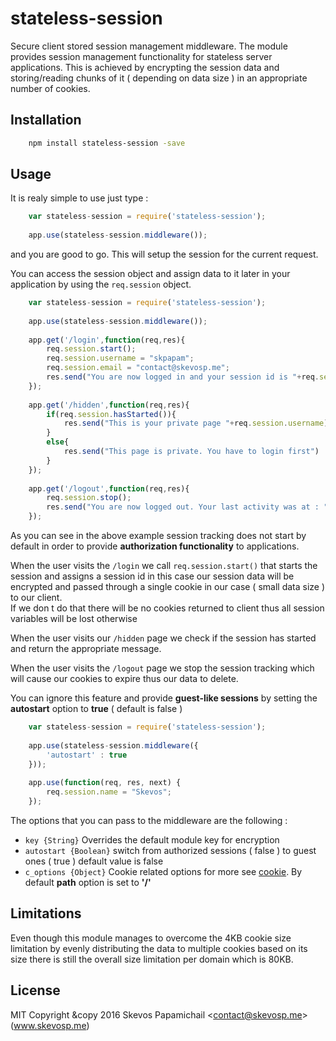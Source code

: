 # stateless-session

Secure client stored session management middleware. The module provides session management 
functionality for stateless server applications. This is achieved by encrypting the session
data and storing/reading chunks of it ( depending on data size ) in an appropriate number 
of cookies.

## Installation

```bash
	npm install stateless-session -save
```

## Usage 

It is realy simple to use just type : 
```js
	var stateless-session = require('stateless-session');
	
	app.use(stateless-session.middleware());
```
and you are good to go. This will setup the session for the current request.

You can access the session object and assign data to it later in your application by using
the `req.session` object. 

```js
	var stateless-session = require('stateless-session');
	
	app.use(stateless-session.middleware());
	
	app.get('/login',function(req,res){
		req.session.start();
		req.session.username = "skpapam";
		req.session.email = "contact@skevosp.me";
		res.send("You are now logged in and your session id is "+req.session.getId());
	});
	
	app.get('/hidden',function(req,res){
		if(req.session.hasStarted()){
			res.send("This is your private page "+req.session.username)
		}
		else{
			res.send("This page is private. You have to login first")
		}
	});
	
	app.get('/logout',function(req,res){
		req.session.stop();
		res.send("You are now logged out. Your last activity was at : "+req.session.lastActivity());
	});
```

As you can see in the above example session tracking does not start by default in order
to provide **authorization functionality** to applications.

When the user visits the `/login` we call `req.session.start()` that starts the session 
and assigns a session id in this case our session data will be encrypted and 
passed through a single cookie in our case ( small data size ) to our client.  
If we don t do that there will be no cookies returned to client thus all session variables 
will be lost otherwise 

When the user visits our `/hidden` page we check if the session has started and 
return the appropriate message.

When the user visits the `/logout` page we stop the session tracking which will cause our cookies
to expire thus our data to delete.

You can ignore this feature and provide **guest-like sessions** by setting the **autostart** 
option to **true** ( default is false )

```js
	var stateless-session = require('stateless-session');
	
	app.use(stateless-session.middleware({
		'autostart' : true
	}));
	
	app.use(function(req, res, next) {
		req.session.name = "Skevos";
	});
```	

The options that you can pass to the middleware are the following :
* `key {String}` Overrides the default module key for encryption
* `autostart {Boolean}` switch from authorized sessions ( false ) to guest ones ( true )
default value is false
* `c_options {Object}` Cookie related options for more see [cookie](https://www.npmjs.com/package/cookie). 
By default **path** option is set to **'/'**
		
## Limitations

Even though this module manages to overcome the 4KB cookie size limitation by evenly 
distributing the data to multiple cookies based on its size there is still the overall
size limitation per domain which is 80KB.

## License
MIT
Copyright &copy 2016 Skevos Papamichail &lt;contact@skevosp.me&gt; (www.skevosp.me) 
